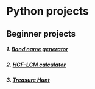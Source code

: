 # Python projects
 
## Beginner projects
##### 1. [Band name generator](https://github.com/arpitbaheti2002/python-projects/tree/main/Beginner\Band-name-generator)
##### 2. [HCF-LCM calculator](https://github.com/arpitbaheti2002/python-projects/tree/main/Beginner/HCF-LCM-calculator)
##### 3. [Treasure Hunt](https://github.com/arpitbaheti2002/python-projects/tree/main/Beginner/Treasure-hunt)